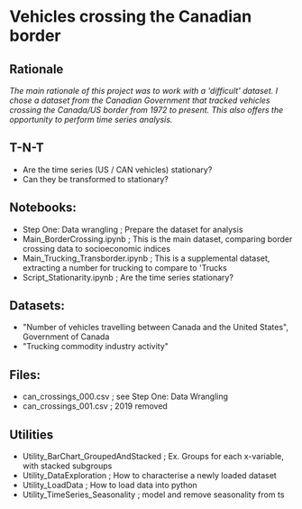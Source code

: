 # Vehicles crossing the Canadian border

## Rationale
*The main rationale of this project was to work with a 'difficult' dataset. I chose a dataset from the Canadian Government that tracked vehicles crossing the Canada/US border from 1972 to present. This also offers the opportunity to perform time series analysis.*

## T-N-T
* Are the time series (US / CAN vehicles) stationary?
* Can they be transformed to stationary?

## Notebooks:
* Step One: Data wrangling ; Prepare the dataset for analysis
* Main_BorderCrossing.ipynb ; This is the main dataset, comparing border crossing data to socioeconomic indices
* Main_Trucking_Transborder.ipynb ; This is a supplemental dataset, extracting a number for trucking to compare to 'Trucks
* Script_Stationarity.ipynb ; Are the time series stationary?

## Datasets:
* "Number of vehicles travelling between Canada and the United States", Government of Canada
* "Trucking commodity industry activity"

## Files:
* can_crossings_000.csv ; see Step One: Data Wrangling
* can_crossings_001.csv ; 2019 removed

## Utilities
* Utility_BarChart_GroupedAndStacked ; Ex. Groups for each x-variable, with stacked subgroups
* Utility_DataExploration ; How to characterise a newly loaded dataset
* Utility_LoadData ; How to load data into python
* Utility_TimeSeries_Seasonality ; model and remove seasonality from ts
